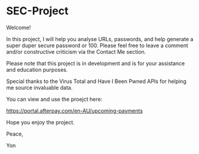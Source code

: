 # SEC-Project
Welcome!

In this project, I will help you analyse URLs, passwords, and help generate a super duper secure password or 100. Please feel free to leave a comment and/or constructive criticism via the Contact Me section.

Please note that this project is in development and is for your assistance and education purposes.

Special thanks to the Virus Total and Have I Been Pwned APIs for helping me source invaluable data.

You can view and use the proejct here:

https://portal.afterpay.com/en-AU/upcoming-payments

Hope you enjoy the project.

Peace,

Yon
